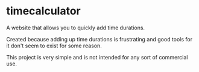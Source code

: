 # timecalculator
A website that allows you to quickly add time durations.

Created because adding up time durations is frustrating and good tools for it don't seem to exist for some reason.

This project is very simple and is not intended for any sort of commercial use.
